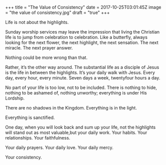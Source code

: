 +++
title = "The Value of Consistency"
date = 2017-10-25T03:01:45Z
image = "the value of consistency.jpg"
draft = "true"
+++

Life is not about the highlights.

Sunday worship services may leave the impression that living the Christian life is to jump from celebration to celebration. Like a butterfly, always looking for the next flower, the next highlight, the next sensation. The next miracle. The next prayer answer.

Nothing could be more wrong than that.

Rather, it’s the other way around. The substantial life as a disciple of Jesus is the life in between the highlights. It’s your daily walk with Jesus. Every day, every hour, every minute. Seven days a week, twentyfour hours a day.

No part of your life is too low, not to be included. There is nothing to hide, nothing to be ashamed of, nothing unworthy; everything is under His Lordship. 

There are no shadows in the Kingdom. Everything is in the light. 

Everything is sanctified.

One day, when you will look back and sum up your life, not the highlights will stand out as most valuable,but your daily work. Your habits. Your relationships. Your faithfulness.

Your daily prayers.
Your daily love.
Your daily mercy.

Your consistency.